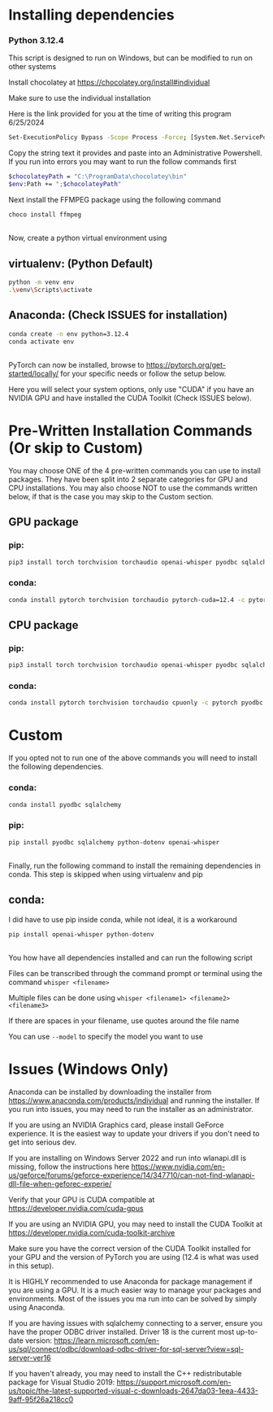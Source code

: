 # Installing dependencies

### Python 3.12.4

This script is designed to run on Windows, but can be modified to run on other systems
 
Install chocolatey at https://chocolatey.org/install#individual

Make sure to use the individual installation

Here is the link provided for you at the time of writing this program 6/25/2024
```bash 
Set-ExecutionPolicy Bypass -Scope Process -Force; [System.Net.ServicePointManager]::SecurityProtocol = [System.Net.ServicePointManager]::SecurityProtocol -bor 3072; iex ((New-Object System.Net.WebClient).DownloadString('https://community.chocolatey.org/install.ps1'))
```    

Copy the string text it provides and paste into an Administrative Powershell.
If you run into errors you may want to run the follow commands first
```bash  
$chocolateyPath = "C:\ProgramData\chocolatey\bin"
$env:Path += ";$chocolateyPath"
```  

Next install the FFMPEG package using the following command
```bash
choco install ffmpeg
```
##

Now, create a python virtual environment using 

## virtualenv: (Python Default)
```bash
python -m venv env
.\venv\Scripts\activate
```

## Anaconda: (Check ISSUES for installation)
```bash
conda create -n env python=3.12.4
conda activate env
```
##
PyTorch can now be installed, browse to https://pytorch.org/get-started/locally/ for your specific needs or follow the setup below.

Here you will select your system options, only use "CUDA" if you have an NVIDIA GPU and have installed the CUDA Toolkit (Check ISSUES below).

# Pre-Written Installation Commands (Or skip to Custom)
You may choose ONE of the 4 pre-written commands you can use to install packages. They have been split into 2 separate categories for GPU and CPU installations. You may also choose NOT to use the commands written below, if that is the case you may skip to the Custom section.

## GPU package

### pip:
```bash
pip3 install torch torchvision torchaudio openai-whisper pyodbc sqlalchemy python-dotenv --index-url https://download.pytorch.org/whl/cu124
```

### conda:
```bash
conda install pytorch torchvision torchaudio pytorch-cuda=12.4 -c pytorch -c nvidia pyodbc sqlalchemy
```
##

## CPU package

### pip:
```bash
pip3 install torch torchvision torchaudio openai-whisper pyodbc sqlalchemy python-dotenv --index-url https://download.pytorch.org/whl/cpu
```

### conda:
```bash
conda install pytorch torchvision torchaudio cpuonly -c pytorch pyodbc sqlalchemy
```
##
# Custom
If you opted not to run one of the above commands you will need to install the following dependencies.

### conda:
```bash
conda install pyodbc sqlalchemy
```

### pip:
```bash
pip install pyodbc sqlalchemy python-dotenv openai-whisper
```
##

Finally, run the following command to install the remaining dependencies in conda. This step is skipped when using virtualenv and pip
## conda:
I did have to use pip inside conda, while not ideal, it is a workaround
```bash
pip install openai-whisper python-dotenv
```
##

You how have all dependencies installed and can run the following script

Files can be transcribed through the command prompt or terminal using the command ```whisper <filename>```

Multiple files can be done using ```whisper <filename1> <filename2> <filename3>```

If there are spaces in your filename, use quotes around the file name

You can use ```--model``` to specify the model you want to use

# Issues (Windows Only)

Anaconda can be installed by downloading the installer from https://www.anaconda.com/products/individual and running the installer. If you run into issues, you may need to run the installer as an administrator.

If you are using an NVIDIA Graphics card, please install GeForce experience. It is the easiest way to update your drivers if you don't need to get into serious dev.

If you are installing on Windows Server 2022 and run into wlanapi.dll is missing, follow the instructions here https://www.nvidia.com/en-us/geforce/forums/geforce-experience/14/347710/can-not-find-wlanapi-dll-file-when-geforec-experie/

Verify that your GPU is CUDA compatible at https://developer.nvidia.com/cuda-gpus

If you are using an NVIDIA GPU, you may need to install the CUDA Toolkit at https://developer.nvidia.com/cuda-toolkit-archive

Make sure you have the correct version of the CUDA Toolkit installed for your GPU and the version of PyTorch you are using (12.4 is what was used in this setup).

It is HIGHLY recommended to use Anaconda for package management if you are using a GPU. It is a much easier way to manage your packages and environments. Most of the issues you ma run into can be solved by simply using Anaconda.

If you are having issues with sqlalchemy connecting to a server, ensure you have the proper ODBC driver installed. Driver 18 is the current most up-to-date version: https://learn.microsoft.com/en-us/sql/connect/odbc/download-odbc-driver-for-sql-server?view=sql-server-ver16

If you haven't already, you may need to install the C++ redistributable package for Visual Studio 2019: https://support.microsoft.com/en-us/topic/the-latest-supported-visual-c-downloads-2647da03-1eea-4433-9aff-95f26a218cc0
